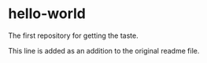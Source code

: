 # hello-world
The first repository for getting the taste.

This line is added as an addition to the original readme file.
